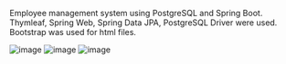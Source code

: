 Employee management system using PostgreSQL and Spring Boot. Thymleaf, Spring Web, Spring Data JPA, PostgreSQL Driver were used. Bootstrap was used for html files.

![image](https://github.com/Sasivy12/Employee-Management/assets/113285743/6df477c4-01e2-412a-947b-898d4444620e)
![image](https://github.com/Sasivy12/Employee-Management/assets/113285743/23dd353d-6524-45f8-8553-cf4523b933f3)
![image](https://github.com/Sasivy12/Employee-Management/assets/113285743/00f26ebd-5881-4dfb-81cf-baf63449d0e3)

